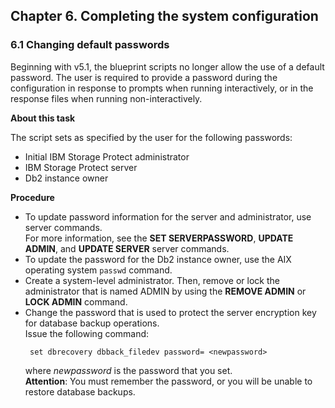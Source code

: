 ## Chapter 6. Completing the system configuration

### 6.1 Changing default passwords

Beginning with v5.1, the blueprint scripts no longer allow the use of a default password. The user is required to provide a password during the configuration in response to prompts when running interactively, or in the response files when running non-interactively.

**About this task**

The script sets as specified by the user for the following passwords:
* Initial IBM Storage Protect administrator
* IBM Storage Protect server
* Db2 instance owner

**Procedure**

* To update password information for the server and administrator, use server commands. </br>For more information, see the **SET SERVERPASSWORD**, **UPDATE ADMIN**, and **UPDATE SERVER** server commands.
* To update the password for the Db2 instance owner, use the AIX operating system `passwd` command.
* Create a system-level administrator. Then, remove or lock the administrator that is named ADMIN by using the **REMOVE ADMIN** or **LOCK ADMIN** command.
* Change the password that is used to protect the server encryption key for database backup operations. </br>Issue the following command:
  ```
   set dbrecovery dbback_filedev password= <newpassword>
  ```
  where _newpassword_ is the password that you set. </br>
  **Attention**: You must remember the password, or you will be unable to restore database backups.
